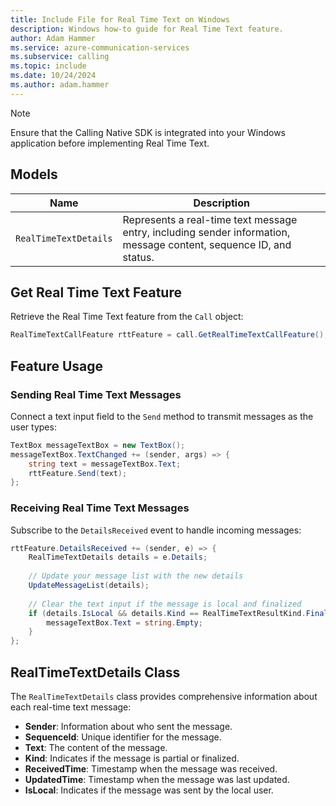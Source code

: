 ```yaml
---
title: Include File for Real Time Text on Windows
description: Windows how-to guide for Real Time Text feature.
author: Adam Hammer
ms.service: azure-communication-services
ms.subservice: calling
ms.topic: include
ms.date: 10/24/2024
ms.author: adam.hammer
---
```

    
> [!NOTE]
> Ensure that the Calling Native SDK is integrated into your Windows application before implementing Real Time Text.

## Models

| Name               | Description                                      |
| ------------------ | ------------------------------------------------ |
| `RealTimeTextDetails` | Represents a real-time text message entry, including sender information, message content, sequence ID, and status. |

## Get Real Time Text Feature

Retrieve the Real Time Text feature from the `Call` object:

```csharp
RealTimeTextCallFeature rttFeature = call.GetRealTimeTextCallFeature();
```

## Feature Usage

### Sending Real Time Text Messages

Connect a text input field to the `Send` method to transmit messages as the user types:

```csharp
TextBox messageTextBox = new TextBox();
messageTextBox.TextChanged += (sender, args) => {
    string text = messageTextBox.Text;
    rttFeature.Send(text);
};
```

### Receiving Real Time Text Messages

Subscribe to the `DetailsReceived` event to handle incoming messages:

```csharp
rttFeature.DetailsReceived += (sender, e) => {
    RealTimeTextDetails details = e.Details;
    
    // Update your message list with the new details
    UpdateMessageList(details);
    
    // Clear the text input if the message is local and finalized
    if (details.IsLocal && details.Kind == RealTimeTextResultKind.Final) {
        messageTextBox.Text = string.Empty;
    }
};
```

## RealTimeTextDetails Class

The `RealTimeTextDetails` class provides comprehensive information about each real-time text message:

- **Sender**: Information about who sent the message.
- **SequenceId**: Unique identifier for the message.
- **Text**: The content of the message.
- **Kind**: Indicates if the message is partial or finalized.
- **ReceivedTime**: Timestamp when the message was received.
- **UpdatedTime**: Timestamp when the message was last updated.
- **IsLocal**: Indicates if the message was sent by the local user.